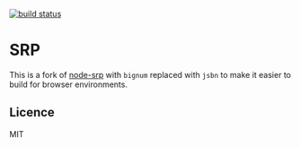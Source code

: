 [![build status](https://travis-ci.org/getinsomnia/srp-js.svg)](https://travis-ci.org/getinsomnia/srp-js)

# SRP

This is a fork of [node-srp](https://github.com/mozilla/node-srp) with
`bignum` replaced with `jsbn` to make it easier to build for browser
environments.

## Licence

MIT

